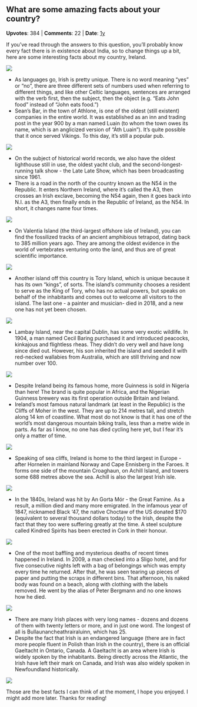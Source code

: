 ## What are some amazing facts about your country?
    
**Upvotes**: 384 | **Comments**: 22 | **Date**: [1y](https://www.quora.com/What-are-some-amazing-facts-about-your-country-1/answer/Gary-Meaney)

If you’ve read through the answers to this question, you’ll probably know every fact there is in existence about India, so to change things up a bit, here are some interesting facts about my country, Ireland.

![](https://qph.fs.quoracdn.net/main-qimg-204512f87976b5a9a34650cb46c49f19-lq)

*   As languages go, Irish is pretty unique. There is no word meaning “yes” or “no”, there are three different sets of numbers used when referring to different things, and like other Celtic languages, sentences are arranged with the verb first, then the subject, then the object (e.g. “Eats John food” instead of “John eats food.”)
*   Sean’s Bar, in the town of Athlone, is one of the oldest (still existent) companies in the entire world. It was established as an inn and trading post in the year 900 by a man named Luain (to whom the town owes its name, which is an anglicized version of “Áth Luain”). It’s quite possible that it once served Vikings. To this day, it’s still a popular pub.

![](https://qph.fs.quoracdn.net/main-qimg-30c5dc96a34d924394ce639cbe46397c-lq)

*   On the subject of historical world records, we also have the oldest lighthouse still in use, the oldest yacht club, and the second-longest-running talk show - the Late Late Show, which has been broadcasting since 1961.
*   There is a road in the north of the country known as the N54 in the Republic. It enters Northern Ireland, where it’s called the A3, then crosses an Irish exclave, becoming the N54 again, then it goes back into N.I. as the A3, then finally ends in the Republic of Ireland, as the N54. In short, it changes name four times.

![](https://qph.fs.quoracdn.net/main-qimg-858eb5a3b971cda0a8817621a0e46a18-lq)

*   On Valentia Island (the third-largest offshore isle of Ireland), you can find the fossilized tracks of an ancient amphibious tetrapod, dating back to 385 million years ago. They are among the oldest evidence in the world of vertebrates venturing onto the land, and thus are of great scientific importance.

![](https://qph.fs.quoracdn.net/main-qimg-7693f70247695e2fc5bb7ab52ec248a9-lq)

*   Another island off this country is Tory Island, which is unique because it has its own “kings”, of sorts. The island’s community chooses a resident to serve as the King of Tory, who has no actual powers, but speaks on behalf of the inhabitants and comes out to welcome all visitors to the island. The last one - a painter and musician- died in 2018, and a new one has not yet been chosen.

![](https://qph.fs.quoracdn.net/main-qimg-eaf0ff3ccbd3a535e7fd13f2d986468c-lq)

*   Lambay Island, near the capital Dublin, has some very exotic wildlife. In 1904, a man named Cecil Baring purchased it and introduced peacocks, kinkajous and flightless rheas. They didn’t do very well and have long since died out. However, his son inherited the island and seeded it with red-necked wallabies from Australia, which are still thriving and now number over 100.

![](https://qph.fs.quoracdn.net/main-qimg-f5752cd434023a35916aa3abdbdeb17d-lq)

*   Despite Ireland being its famous home, more Guinness is sold in Nigeria than here! The brand is quite popular in Africa, and the Nigerian Guinness brewery was its first operation outside Britain and Ireland.
*   Ireland’s most famous natural landmark (at least in the Republic) is the Cliffs of Moher in the west. They are up to 214 metres tall, and stretch along 14 km of coastline. What most do not know is that it has one of the world’s most dangerous mountain biking trails, less than a metre wide in parts. As far as I know, no one has died cycling here yet, but I fear it’s only a matter of time.

![](https://qph.fs.quoracdn.net/main-qimg-f051fe45da0649c64c19fcac2c1c5b6a-lq)

*   Speaking of sea cliffs, Ireland is home to the third largest in Europe - after Hornelen in mainland Norway and Cape Ennisberg in the Faroes. It forms one side of the mountain Croaghaun, on Achill Island, and towers some 688 metres above the sea. Achill is also the largest Irish isle.

![](https://qph.fs.quoracdn.net/main-qimg-58de37aaf446b8d109f9b3464c0c5f32-lq)

*   In the 1840s, Ireland was hit by An Gorta Mór - the Great Famine. As a result, a million died and many more emigrated. In the infamous year of 1847, nicknamed Black ‘47, the native Choctaw of the US donated $170 (equivalent to several thousand dollars today) to the Irish, despite the fact that they too were suffering greatly at the time. A steel sculpture called Kindred Spirits has been erected in Cork in their honour.

![](https://qph.fs.quoracdn.net/main-qimg-288ff10b5af5237691bf3ff62aa33a81-pjlq)

*   One of the most baffling and mysterious deaths of recent times happened in Ireland. In 2009, a man checked into a Sligo hotel, and for five consecutive nights left with a bag of belongings which was empty every time he returned. After that, he was seen tearing up pieces of paper and putting the scraps in different bins. That afternoon, his naked body was found on a beach, along with clothing with the labels removed. He went by the alias of Peter Bergmann and no one knows how he died.

![](https://qph.fs.quoracdn.net/main-qimg-6f3f3e51f62365b7fb1223f705a3a65e-lq)

*   There are many Irish places with very long names - dozens and dozens of them with twenty letters or more, and in just one word. The longest of all is Bullaunancheathrairaluinn, which has 25.
*   Despite the fact that Irish is an endangered language (there are in fact more people fluent in Polish than Irish in the country), there is an official Gaeltacht in Ontario, Canada. A Gaeltacht is an area where Irish is widely spoken by the inhabitants. Being directly across the Atlantic, the Irish have left their mark on Canada, and Irish was also widely spoken in Newfoundland historically.

![](https://qph.fs.quoracdn.net/main-qimg-6160b65809cb6d87443734be2b29fe1e-lq)

Those are the best facts I can think of at the moment, I hope you enjoyed. I might add more later. Thanks for reading!

